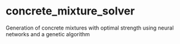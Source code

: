 # concrete_mixture_solver
Generation of concrete mixtures with optimal strength using neural networks and a genetic algorithm
